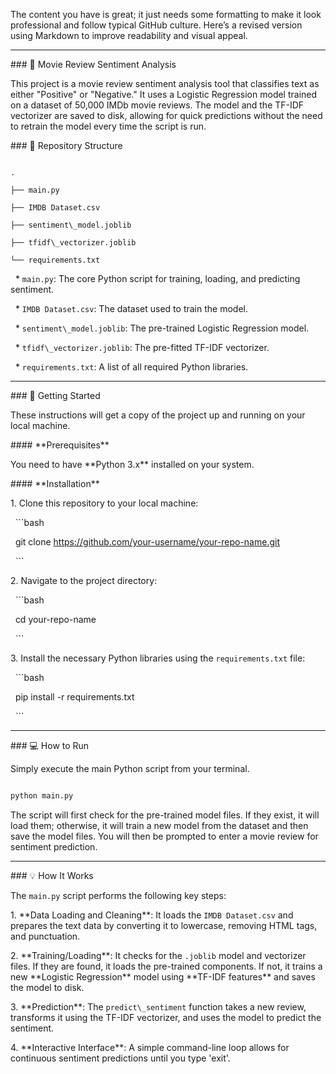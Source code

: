 The content you have is great; it just needs some formatting to make it look professional and follow typical GitHub culture. Here’s a revised version using Markdown to improve readability and visual appeal.



-----



\### 🌟 Movie Review Sentiment Analysis



This project is a movie review sentiment analysis tool that classifies text as either "Positive" or "Negative." It uses a Logistic Regression model trained on a dataset of 50,000 IMDb movie reviews. The model and the TF-IDF vectorizer are saved to disk, allowing for quick predictions without the need to retrain the model every time the script is run.



\### 📁 Repository Structure



```

.

├── main.py

├── IMDB Dataset.csv

├── sentiment\_model.joblib

├── tfidf\_vectorizer.joblib

└── requirements.txt

```



&nbsp; \* `main.py`: The core Python script for training, loading, and predicting sentiment.

&nbsp; \* `IMDB Dataset.csv`: The dataset used to train the model.

&nbsp; \* `sentiment\_model.joblib`: The pre-trained Logistic Regression model.

&nbsp; \* `tfidf\_vectorizer.joblib`: The pre-fitted TF-IDF vectorizer.

&nbsp; \* `requirements.txt`: A list of all required Python libraries.



-----



\### 🚀 Getting Started



These instructions will get a copy of the project up and running on your local machine.



\#### \*\*Prerequisites\*\*



You need to have \*\*Python 3.x\*\* installed on your system.



\#### \*\*Installation\*\*



1\.  Clone this repository to your local machine:

&nbsp;   ```bash

&nbsp;   git clone https://github.com/your-username/your-repo-name.git

&nbsp;   ```

2\.  Navigate to the project directory:

&nbsp;   ```bash

&nbsp;   cd your-repo-name

&nbsp;   ```

3\.  Install the necessary Python libraries using the `requirements.txt` file:

&nbsp;   ```bash

&nbsp;   pip install -r requirements.txt

&nbsp;   ```



-----



\### 💻 How to Run



Simply execute the main Python script from your terminal.



```bash

python main.py

```



The script will first check for the pre-trained model files. If they exist, it will load them; otherwise, it will train a new model from the dataset and then save the model files. You will then be prompted to enter a movie review for sentiment prediction.



-----



\### 💡 How It Works



The `main.py` script performs the following key steps:



1\.  \*\*Data Loading and Cleaning\*\*: It loads the `IMDB Dataset.csv` and prepares the text data by converting it to lowercase, removing HTML tags, and punctuation.

2\.  \*\*Training/Loading\*\*: It checks for the `.joblib` model and vectorizer files. If they are found, it loads the pre-trained components. If not, it trains a new \*\*Logistic Regression\*\* model using \*\*TF-IDF features\*\* and saves the model to disk.

3\.  \*\*Prediction\*\*: The `predict\_sentiment` function takes a new review, transforms it using the TF-IDF vectorizer, and uses the model to predict the sentiment.

4\.  \*\*Interactive Interface\*\*: A simple command-line loop allows for continuous sentiment predictions until you type 'exit'.

